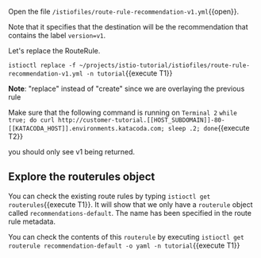 Open the file `/istiofiles/route-rule-recommendation-v1.yml`{{open}}.

Note that it specifies that the destination will be the recommendation that contains the label `version=v1`.

Let's replace the RouteRule.

`istioctl replace -f ~/projects/istio-tutorial/istiofiles/route-rule-recommendation-v1.yml -n tutorial`{{execute T1}}

**Note**: "replace" instead of "create" since we are overlaying the previous rule

Make sure that the following command is running on `Terminal 2` `while true; do curl http://customer-tutorial.[[HOST_SUBDOMAIN]]-80-[[KATACODA_HOST]].environments.katacoda.com; sleep .2; done`{{execute T2}}

you should only see v1 being returned.

## Explore the routerules object

You can check the existing route rules by typing `istioctl get routerules`{{execute T1}}. It will show that we only have a `routerule` object called `recommendations-default`. The name has been specified in the route rule metadata.

You can check the contents of this `routerule` by executing `istioctl get routerule recommendation-default -o yaml -n tutorial`{{execute T1}}